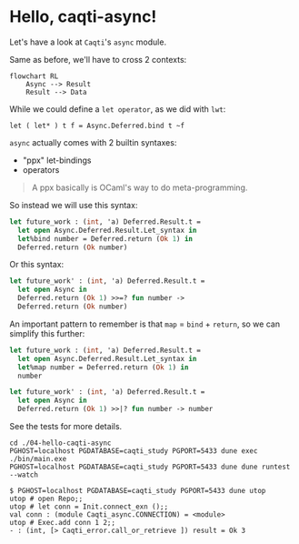 # Hello, caqti-async!

Let's have a look at `Caqti`'s `async` module.

Same as before, we'll have to cross 2 contexts:


```mermaid
flowchart RL
    Async --> Result
    Result --> Data
```

While we could define a `let operator`, as we did with `lwt`:

```
let ( let* ) t f = Async.Deferred.bind t ~f
```

`async` actually comes with 2 builtin syntaxes:

 - "ppx" let-bindings
 - operators

> A ppx basically is OCaml's way to do meta-programming.

So instead we will use this syntax:

```ocaml
let future_work : (int, 'a) Deferred.Result.t =
  let open Async.Deferred.Result.Let_syntax in
  let%bind number = Deferred.return (Ok 1) in
  Deferred.return (Ok number)
```

Or this syntax:

```ocaml
let future_work' : (int, 'a) Deferred.Result.t =
  let open Async in
  Deferred.return (Ok 1) >>=? fun number ->
  Deferred.return (Ok number)
```

An important pattern to remember is that `map` = `bind` + `return`, so we can simplify this further:

```ocaml
let future_work : (int, 'a) Deferred.Result.t =
  let open Async.Deferred.Result.Let_syntax in
  let%map number = Deferred.return (Ok 1) in
  number

let future_work' : (int, 'a) Deferred.Result.t =
  let open Async in
  Deferred.return (Ok 1) >>|? fun number -> number
```

See the tests for more details.

```
cd ./04-hello-caqti-async
PGHOST=localhost PGDATABASE=caqti_study PGPORT=5433 dune exec ./bin/main.exe
PGHOST=localhost PGDATABASE=caqti_study PGPORT=5433 dune dune runtest --watch
```

```
$ PGHOST=localhost PGDATABASE=caqti_study PGPORT=5433 dune utop
utop # open Repo;;
utop # let conn = Init.connect_exn ();;
val conn : (module Caqti_async.CONNECTION) = <module>
utop # Exec.add conn 1 2;;
- : (int, [> Caqti_error.call_or_retrieve ]) result = Ok 3
```